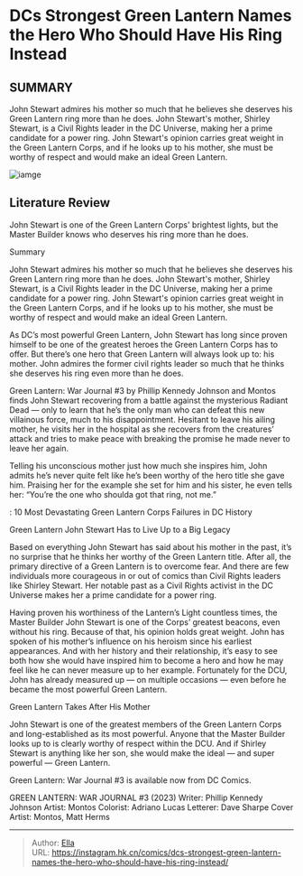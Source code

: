 # DCs Strongest Green Lantern Names the Hero Who Should Have His Ring Instead


## SUMMARY 



  John Stewart admires his mother so much that he believes she deserves his Green Lantern ring more than he does.   John Stewart&#39;s mother, Shirley Stewart, is a Civil Rights leader in the DC Universe, making her a prime candidate for a power ring.   John Stewart&#39;s opinion carries great weight in the Green Lantern Corps, and if he looks up to his mother, she must be worthy of respect and would make an ideal Green Lantern.  

![iamge](https://static1.srcdn.com/wordpress/wp-content/uploads/2022/12/green-lantern-john-stewart-and-a-divided-corps.jpg)

## Literature Review

John Stewart is one of the Green Lantern Corps&#39; brightest lights, but the Master Builder knows who deserves his ring more than he does.





Summary

  John Stewart admires his mother so much that he believes she deserves his Green Lantern ring more than he does.   John Stewart&#39;s mother, Shirley Stewart, is a Civil Rights leader in the DC Universe, making her a prime candidate for a power ring.   John Stewart&#39;s opinion carries great weight in the Green Lantern Corps, and if he looks up to his mother, she must be worthy of respect and would make an ideal Green Lantern.  







As DC’s most powerful Green Lantern, John Stewart has long since proven himself to be one of the greatest heroes the Green Lantern Corps has to offer. But there’s one hero that Green Lantern will always look up to: his mother. John admires the former civil rights leader so much that he thinks she deserves his ring even more than he does.

Green Lantern: War Journal #3 by Phillip Kennedy Johnson and Montos finds John Stewart recovering from a battle against the mysterious Radiant Dead — only to learn that he’s the only man who can defeat this new villainous force, much to his disappointment. Hesitant to leave his ailing mother, he visits her in the hospital as she recovers from the creatures’ attack and tries to make peace with breaking the promise he made never to leave her again.

          




Telling his unconscious mother just how much she inspires him, John admits he’s never quite felt like he’s been worthy of the hero title she gave him. Praising her for the example she set for him and his sister, he even tells her: “You’re the one who shoulda got that ring, not me.”

 : 10 Most Devastating Green Lantern Corps Failures in DC History


 Green Lantern John Stewart Has to Live Up to a Big Legacy 
          

Based on everything John Stewart has said about his mother in the past, it’s no surprise that he thinks her worthy of the Green Lantern title. After all, the primary directive of a Green Lantern is to overcome fear. And there are few individuals more courageous in or out of comics than Civil Rights leaders like Shirley Stewart. Her notable past as a Civil Rights activist in the DC Universe makes her a prime candidate for a power ring.




Having proven his worthiness of the Lantern’s Light countless times, the Master Builder John Stewart is one of the Corps’ greatest beacons, even without his ring. Because of that, his opinion holds great weight. John has spoken of his mother’s influence on his heroism since his earliest appearances. And with her history and their relationship, it’s easy to see both how she would have inspired him to become a hero and how he may feel like he can never measure up to her example. Fortunately for the DCU, John has already measured up — on multiple occasions — even before he became the most powerful Green Lantern.



 Green Lantern Takes After His Mother 
          

John Stewart is one of the greatest members of the Green Lantern Corps and long-established as its most powerful. Anyone that the Master Builder looks up to is clearly worthy of respect within the DCU. And if Shirley Stewart is anything like her son, she would make the ideal — and super powerful — Green Lantern.






Green Lantern: War Journal #3 is available now from DC Comics.




 GREEN LANTERN: WAR JOURNAL #3 (2023)                  Writer: Phillip Kennedy Johnson   Artist: Montos   Colorist: Adriano Lucas   Letterer: Dave Sharpe   Cover Artist: Montos, Matt Herms      




---

> Author: [Ella](https://instagram.hk.cn/)  
> URL: https://instagram.hk.cn/comics/dcs-strongest-green-lantern-names-the-hero-who-should-have-his-ring-instead/  

